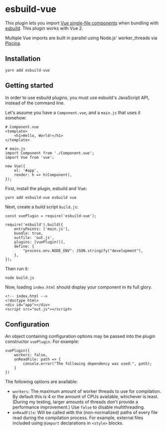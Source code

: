 # esbuild-vue

This plugin lets you import [Vue single-file components][sfc] when bundling with [esbuild]. This plugin works with Vue 2.

Multiple Vue imports are built in parallel using Node.js' worker_threads via [Piscina].

## Installation

~~~
yarn add esbuild-vue
~~~

## Getting started

In order to use esbuild plugins, you must use esbuild's JavaScript API, instead of the command line.

Let's assume you have a `Component.vue`, and a `main.js` that uses it somehow:

~~~
# Component.vue
<template>
    <h1>Hello, World!</h1>
</template>
~~~

~~~
# main.js
import Component from './Component.vue';
import Vue from 'vue';

new Vue({
    el: '#app',
    render: h => h(Component),
});
~~~

First, install the plugin, esbuild and Vue:

~~~
yarn add esbuild-vue esbuild vue
~~~

Next, create a build script `build.js`:

~~~
const vuePlugin = require('esbuild-vue');

require('esbuild').build({
    entryPoints: ['main.js'],
    bundle: true,
    outfile: 'out.js',
    plugins: [vuePlugin()],
    define: {
        "process.env.NODE_ENV": JSON.stringify("development"),
    },
});
~~~

Then run it:

~~~
node build.js
~~~

Now, loading `index.html` should display your component in its full glory.

~~~
<!-- index.html -->
<!doctype html>
<div id="app"></div>
<script src="out.js"></script>
~~~

## Configuration

An object containing configuration options may be passed into the plugin constructor `vuePlugin`. For example:

~~~
vuePlugin({
    workers: false,
    onReadFile: path => {
        console.error("The following dependency was used:", path);
    }
})
~~~

The following options are available:

* `workers`: The maximum amount of worker threads to use for compilation. By default this is 4 or the amount of CPUs available, whichever is least. (During my testing, larger amounts of threads don't provide a performance improvement.) Use `false` to disable multithreading.
* `onReadFile`: Will be called with the (non-normalized) paths of every file read during the compilation process. For example, external files included using `@import` declarations in `<style>` blocks.

[sfc]: https://vuejs.org/v2/guide/single-file-components.html
[esbuild]: https://esbuild.github.io/
[Piscina]: https://www.npmjs.com/package/piscina